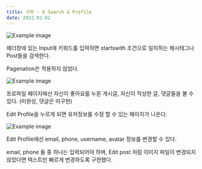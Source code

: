 ```yaml
---
title: 구현 - 6 Search & Profile
date: 2022.02.02
---
```


![Example image](https://imagedelivery.net/x2vrVGmUfxi_qt-pjNxZ6g/99f1aaa8-6a64-47df-42ae-ba80200e0c00/public)

헤더창에 있는 Input에 키워드를 입력하면 startswith 조건으로 일치하는 해시태그나 Post들을 검색한다.

Pagenation은 적용하지 않았다.

![Example image](https://imagedelivery.net/x2vrVGmUfxi_qt-pjNxZ6g/16b9255e-a30d-430f-11a7-384c2e3fcb00/public)

프로파일 페이지에선 자신이 좋아요를 누른 게시글, 자신이 작성한 글, 댓글들을 볼 수 있다. (미완성, 댓글은 미구현)

Edit Profile을 누르게 되면 유저정보를 수정 할 수 있는 페이지가 나온다.

![Example image](https://imagedelivery.net/x2vrVGmUfxi_qt-pjNxZ6g/212f336d-b27c-4aeb-73c0-738fc1472e00/public)

Edit Profile에선 email, phone, username, avatar 정보를 변경할 수 있다.

email, phone 둘 중 하나는 입력되어야 하며, Edit post 처럼 이미지 파일이 변경되지 않았다면 텍스트만 빠르게 변경하도록 구현했다.
